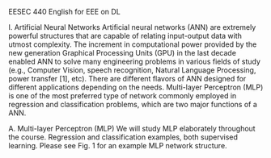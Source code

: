 EESEC 440 English for EEE on DL

I. Artificial Neural Networks
Artificial neural networks (ANN) are extremely powerful structures that are capable of relating input-output data with utmost complexity. The increment in computational power provided by the new generation Graphical Processing Units (GPU) in the last decade enabled ANN to solve many engineering problems in various fields of study (e.g., Computer Vision, speech recognition, Natural Language Processing, power transfer [1], etc). There are different flavors of ANN designed for different applications depending on the needs. Multi-layer Perceptron (MLP) is one of the most preferred type of network commonly employed in regression and classification problems, which are two major functions of a ANN.

A. Multi-layer Perceptron (MLP)
We will study MLP elaborately throughout the course. Regression and classification examples, both supervised learning. Please see Fig. 1 for an example MLP network structure.

